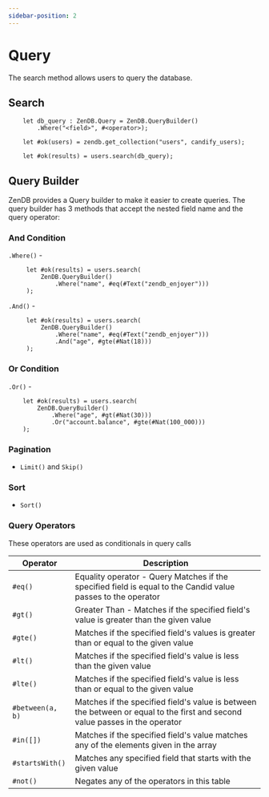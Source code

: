 ```yaml
---
sidebar-position: 2
---
```


# Query

The search method allows users to query the database.

## Search

```motoko
    let db_query : ZenDB.Query = ZenDB.QueryBuilder()
        .Where("<field>", #<operator>);

    let #ok(users) = zendb.get_collection("users", candify_users);

    let #ok(results) = users.search(db_query);

```

## Query Builder

ZenDB provides a Query builder to make it easier to create queries.
The query builder has 3 methods that accept the nested field name and the query operator:

### And Condition

`.Where()` -

```motoko
     let #ok(results) = users.search(
         ZenDB.QueryBuilder()
             .Where("name", #eq(#Text("zendb_enjoyer")))
     );
```

`.And()` -

```motoko
     let #ok(results) = users.search(
         ZenDB.QueryBuilder()
             .Where("name", #eq(#Text("zendb_enjoyer")))
             .And("age", #gte(#Nat(18)))
     );
```

### Or Condition

`.Or()` -

```motoko
    let #ok(results) = users.search(
        ZenDB.QueryBuilder()
            .Where("age", #gt(#Nat(30)))
            .Or("account.balance", #gte(#Nat(100_000)))
    );
```

### Pagination

- `Limit()` and `Skip()`

### Sort

- `Sort()`

### Query Operators

These operators are used as conditionals in query calls

| Operator         | Description                                                                                                                 |
| ---------------- | --------------------------------------------------------------------------------------------------------------------------- |
| `#eq()`          | Equality operator - Query Matches if the specified field is equal to the Candid value passes to the operator                |
| `#gt()`          | Greater Than - Matches if the specified field's value is greater than the given value                                       |
| `#gte()`         | Matches if the specified field's values is greater than or equal to the given value                                         |
| `#lt()`          | Matches if the specified field's value is less than the given value                                                         |
| `#lte()`         | Matches if the specified field's value is less than or equal to the given value                                             |
| `#between(a, b)` | Matches if the specified field's value is between the between or equal to the first and second value passes in the operator |
| `#in([])`        | Matches if the specified field's value matches any of the elements given in the array                                       |
| `#startsWith()`  | Matches any specified field that starts with the given value                                                                |
| `#not()`         | Negates any of the operators in this table                                                                                  |
